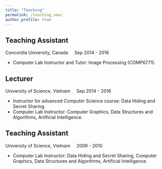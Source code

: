 ```yaml
---
title: "Teaching"
permalink: /teaching_new/
author_profile: true
---
```


## Teaching Assistant
  Concordia University, Canada &nbsp;&nbsp;&nbsp; Sep 2014 - 2016
  * Computer Lab Instructor and Tutor: Image Processing (COMP6771).

## Lecturer
  University of Science, Vietnam &nbsp;&nbsp;&nbsp; Sep 2014 - 2016
  * Instructor for advanced Computer Science course: Data Hiding and Secret Sharing.
  * Computer Lab Instructor: Computer Graphics, Data Structures and Algorithms, Artificial Intelligence.

## Teaching Assistant
  University of Science, Vietnam &nbsp;&nbsp;&nbsp; 2009 - 2010
  * Computer Lab Instructor: Data Hiding and Secret Sharing, Computer Graphics, Data Structures and Algorithms, Artificial Intelligence.